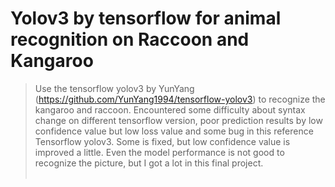 # Yolov3 by tensorflow for animal recognition on Raccoon and Kangaroo
> Use the tensorflow yolov3 by YunYang (https://github.com/YunYang1994/tensorflow-yolov3)
 to recognize the kangaroo and raccoon. Encountered some difficulty about syntax change on different tensorflow version, poor prediction results by low confidence value but low loss value and some bug in this reference Tensorflow yolov3.  Some is fixed, but low confidence value is improved a little. Even the model performance is not good to recognize the picture, but I got a lot in this final project.  
  
